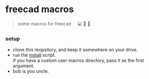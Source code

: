 # freecad macros

> some macros for freecad &nbsp;&nbsp;&nbsp; 💻 📐 🤖


### setup
                      
- clone this reopsitory, and keep it somewhere on your drive.
- run the [install][1] script.  
  if you have a custom user macros directory, pass it as the first argument.
- bob is you uncle.




[1]: /bin/install.sh
